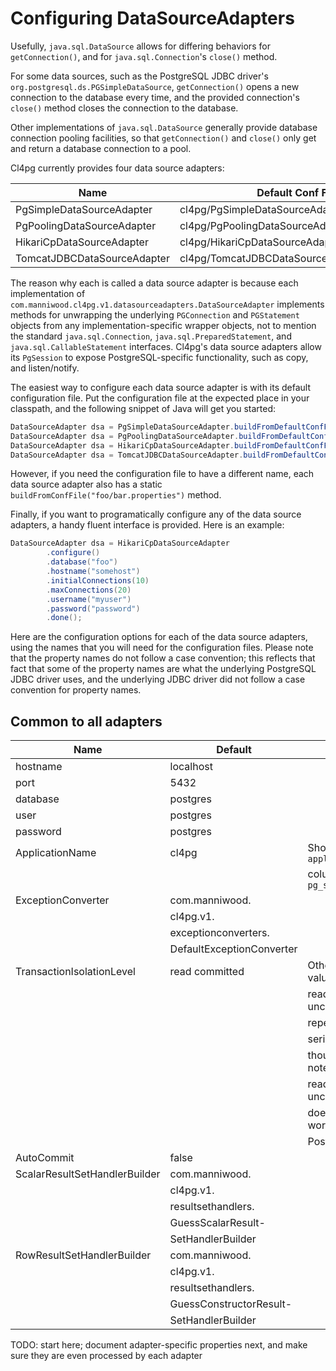# Configuring DataSourceAdapters

Usefully, `java.sql.DataSource` allows for differing behaviors for 
`getConnection()`, and for `java.sql.Connection`'s `close()` method.

For some data sources, such as the PostgreSQL JDBC driver's 
`org.postgresql.ds.PGSimpleDataSource`, `getConnection()` opens
a new connection to the database every time, and the provided
connection's `close()` method closes the connection to the database.

Other implementations of `java.sql.DataSource` generally provide
database connection pooling facilities, so that `getConnection()`
and `close()` only get and return a database connection to a pool.

Cl4pg currently provides four data source adapters:

Name                         | Default Conf File                            | Wraps this DataSource
-----------------------------|----------------------------------------------|------------------
PgSimpleDataSourceAdapter    | cl4pg/PgSimpleDataSourceAdapter.properties   | PGSimpleDataSource
PgPoolingDataSourceAdapter   | cl4pg/PgPoolingDataSourceAdapter.properties  | PGPoolingDataSource
HikariCpDataSourceAdapter    | cl4pg/HikariCpDataSourceAdapter.properties   | [HikariDataSource](http://brettwooldridge.github.io/HikariCP/)
TomcatJDBCDataSourceAdapter  | cl4pg/TomcatJDBCDataSourceAdapter.properties | [TomcatJDBCDataSource](https://people.apache.org/~fhanik/jdbc-pool/jdbc-pool.html)

The reason why each is called a data source adapter is because
each implementation of `com.manniwood.cl4pg.v1.datasourceadapters.DataSourceAdapter`
implements methods for unwrapping the underlying `PGConnection` and `PGStatement`
objects from any implementation-specific wrapper objects, not to mention the standard
`java.sql.Connection`, `java.sql.PreparedStatement`, and `java.sql.CallableStatement` 
interfaces. Cl4pg's data source adapters allow its `PgSession` to expose PostgreSQL-specific 
functionality, such as copy, and listen/notify.

The easiest way to configure each data source adapter is with its
default configuration file. Put the configuration file at the expected place
in your classpath, and the following snippet of Java will get you started:

```Java
DataSourceAdapter dsa = PgSimpleDataSourceAdapter.buildFromDefaultConfFile();
DataSourceAdapter dsa = PgPoolingDataSourceAdapter.buildFromDefaultConfFile();
DataSourceAdapter dsa = HikariCpDataSourceAdapter.buildFromDefaultConfFile();
DataSourceAdapter dsa = TomcatJDBCDataSourceAdapter.buildFromDefaultConfFile();
```

However, if you need the configuration file to have a different name, each
data source adapter also has a static `buildFromConfFile("foo/bar.properties")` method.

Finally, if you want to programatically configure any of the data source adapters,
a handy fluent interface is provided. Here is an example:

```Java
DataSourceAdapter dsa = HikariCpDataSourceAdapter
        .configure()
        .database("foo")
        .hostname("somehost")
        .initialConnections(10)
        .maxConnections(20)
        .username("myuser")
        .password("password")
        .done();
```

Here are the configuration options for each of the data source adapters, using
the names that you will need for the configuration files. Please note that the
property names do not follow a case convention; this reflects that fact that
some of the property names are what the underlying PostgreSQL JDBC driver uses,
and the underlying JDBC driver did not follow a case convention for property names.

## Common to all adapters

Name                          | Default                   | Notes
------------------------------|---------------------------|--------
hostname                      | localhost                 | 
port                          | 5432                      | 
database                      | postgres                  | 
user                          | postgres                  | 
password                      | postgres                  | 
ApplicationName               | cl4pg                     | Shows up in the `application_name` 
                              |                           | column of `pg_stat_activity`
ExceptionConverter            | com.manniwood.        |
                              | cl4pg.v1.             |
                              | exceptionconverters.  |
                              | DefaultExceptionConverter |
TransactionIsolationLevel     | read committed            | Other valid values are
                              |                           | read uncommitted
                              |                           | repeatable read
                              |                           | serializable
                              |                           | though please note that 
                              |                           | read uncommitted
                              |                           | doesn't actually work for 
                              |                           | PostgreSQL
AutoCommit                    | false                     |
ScalarResultSetHandlerBuilder | com.manniwood.        |
                              | cl4pg.v1.             |
                              | resultsethandlers.    |
                              | GuessScalarResult-    |
                              | SetHandlerBuilder         | 
RowResultSetHandlerBuilder    | com.manniwood.        |
                              | cl4pg.v1.             |
                              | resultsethandlers.    |
                              | GuessConstructorResult- |
                              | SetHandlerBuilder         |


TODO: start here; document adapter-specific properties next, and make sure they
are even processed by each adapter


